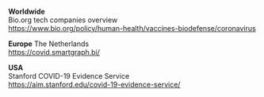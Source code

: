 <b>Worldwide</b><br />
Bio.org tech companies overview<br />
https://www.bio.org/policy/human-health/vaccines-biodefense/coronavirus

<b>Europe</b>
The Netherlands<br />
https://covid.smartgraph.bi/

<b>USA</b><br />
Stanford COVID-19 Evidence Service<br />
https://aim.stanford.edu/covid-19-evidence-service/<br />
